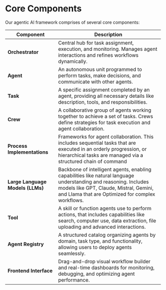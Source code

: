 # Core Components

Our agentic AI framework comprises of several core components:

| Component                    | Description                                                                                       |
|------------------------------|---------------------------------------------------------------------------------------------------|
| **Orchestrator**             | Central hub for task assignment, execution, and monitoring. Manages agent interactions and refines workflows dynamically. |
| **Agent**                    | An autonomous unit programmed to perform tasks, make decisions, and communicate with other agents. |
| **Task**                     | A specific assignment completed by an agent, providing all necessary details like description, tools, and responsibilities. |
| **Crew**                     | A collaborative group of agents working together to achieve a set of tasks. Crews define strategies for task execution and agent collaboration. |
| **Process Implementations**  | Frameworks for agent collaboration. This includes sequential tasks that are executed in an orderly progression, or hierarchical tasks are managed via a structured chain of command|
| **Large Language Models (LLMs)** | Backbone of intelligent agents, enabling capabilities like natural language understanding and reasoning. Includes models like GPT, Claude, Mistral, Gemini, and Llama that are Optimized for complex workflows. |
| **Tool**                     | A skill or function agents use to perform actions, that includes capabilities like search, computer use, data extraction, file uploading and advanced interactions. |
| **Agent Registry**           | A structured catalog organizing agents by domain, task type, and functionality, allowing users to deploy agents seamlessly. |
| **Frontend Interface**       | Drag-and-drop visual workflow builder and real-time dashboards for monitoring, debugging, and optimizing agent performance. |